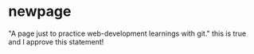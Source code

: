 # newpage

"A page just to practice web-development learnings with git."
this is true and I approve this statement!
